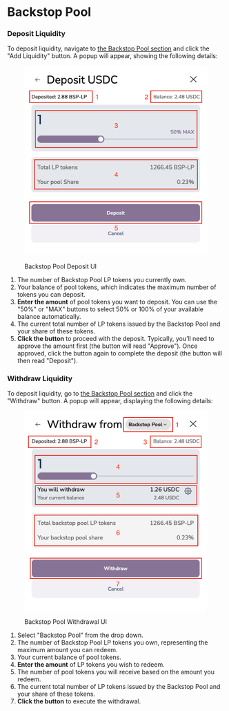 # Backstop Pool

### Deposit Liquidity

To deposit liquidity, navigate to [the Backstop Pool section](https://portal.pendulumchain.org/pendulum/nabla/backstop-pools) and click the "Add Liquidity" button. A popup will appear, showing the following details:

<figure><img src="../../../.gitbook/assets/Screenshot 2024-10-21 at 04.25.31.png" alt=""><figcaption><p>Backstop Pool Deposit UI</p></figcaption></figure>

1. The number of Backstop Pool LP tokens you currently own.
2. Your balance of pool tokens, which indicates the maximum number of tokens you can deposit.
3. **Enter the amount** of pool tokens you want to deposit. You can use the "50%" or "MAX" buttons to select 50% or 100% of your available balance automatically.
4. The current total number of LP tokens issued by the Backstop Pool and your share of these tokens.
5. **Click the button** to proceed with the deposit. Typically, you’ll need to approve the amount first (the button will read "Approve"). Once approved, click the button again to complete the deposit (the button will then read "Deposit").

### Withdraw Liquidity

To deposit liquidity, go to [the Backstop Pool section](https://portal.pendulumchain.org/pendulum/nabla/backstop-pools) and click the "Withdraw" button. A popup will appear, displaying the following details:

<figure><img src="../../../.gitbook/assets/Screenshot 2024-10-21 at 04.28.56.png" alt=""><figcaption><p>Backstop Pool Withdrawal UI</p></figcaption></figure>

1. Select "Backstop Pool" from the drop down.
2. The number of Backstop Pool LP tokens you own, representing the maximum amount you can redeem.
3. Your current balance of pool tokens.
4. **Enter the amount** of LP tokens you wish to redeem.
5. The number of pool tokens you will receive based on the amount you redeem.
6. The current total number of LP tokens issued by the Backstop Pool and your share of these tokens.
7. **Click the button** to execute the withdrawal.

